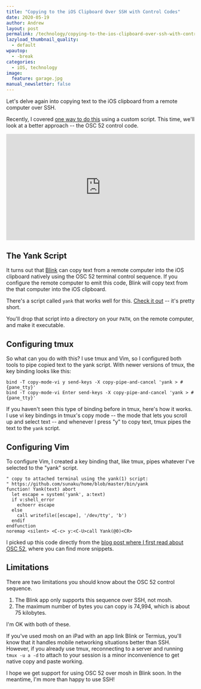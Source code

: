 ```yaml
---
title: "Copying to the iOS Clipboard Over SSH with Control Codes"
date: 2020-05-19
author: Andrew
layout: post
permalink: /technology/copying-to-the-ios-clipboard-over-ssh-with-control-codes/
lazyload_thumbnail_quality:
  - default
wpautop:
  - -break
categories:
  - iOS, technology
image:
  feature: garage.jpg
manual_newsletter: false
---
```


Let's delve again into copying text to the iOS clipboard from a remote computer over SSH.

Recently, I covered [one way to do this](https://andrewbrookins.com/technology/synchronizing-the-ios-clipboard-with-a-remote-server-using-command-line-tools/) using a custom script. This time, we'll look at a better approach -- the OSC 52 control code.

<style>.embed-container { position: relative; padding-bottom: 56.25%; height: 0; overflow: hidden; max-width: 100%; } .embed-container iframe, .embed-container object, .embed-container embed { position: absolute; top: 0; left: 0; width: 100%; height: 100%; }</style><div class='embed-container'><iframe src='https://www.youtube.com/embed/CW9gUo2EbyI' frameborder='0' allowfullscreen></iframe></div>

## The Yank Script

It turns out that [Blink](https://blink.sh) can copy text from a remote computer into the iOS clipboard natively using the OSC 52 terminal control sequence. If you configure the remote computer to emit this code, Blink will copy text from the that computer into the iOS clipboard.

There's a script called `yank` that works well for this. [Check it out](https://github.com/sunaku/home/blob/master/bin/yank) -- it's pretty short.

You'll drop that script into a directory on your `PATH`, on the remote computer, and make it executable.

## Configuring tmux

So what can you do with this? I use tmux and Vim, so I configured both tools to pipe copied text to the yank script. With newer versions of tmux, the key binding looks like this:

```
bind -T copy-mode-vi y send-keys -X copy-pipe-and-cancel 'yank > #{pane_tty}'
bind -T copy-mode-vi Enter send-keys -X copy-pipe-and-cancel 'yank > #{pane_tty}' 

```

If you haven't seen this type of binding before in tmux, here's how it works. I use vi key bindings in tmux's copy mode -- the mode that lets you scroll up and select text -- and whenever I press "y" to copy text, tmux pipes the text to the `yank` script.

## Configuring Vim

To configure Vim, I created a key binding that, like tmux, pipes whatever I've selected to the "yank" script.

```
" copy to attached terminal using the yank(1) script:
" https://github.com/sunaku/home/blob/master/bin/yank
function! Yank(text) abort
  let escape = system('yank', a:text)
  if v:shell_error
    echoerr escape
  else
    call writefile([escape], '/dev/tty', 'b')
  endif
endfunction
noremap <silent> <C-c> y:<C-U>call Yank(@0)<CR>

```

I picked up this code directly from the [blog post where I first read about OSC 52](https://sunaku.github.io/tmux-yank-osc52.html), where you can find more snippets.

## Limitations

There are two limitations you should know about the OSC 52 control sequence.

1. The Blink app only supports this sequence over SSH, not mosh.
2. The maximum number of bytes you can copy is 74,994, which is about 75 kilobytes.

I'm OK with both of these.

If you've used mosh on an iPad with an app link Blink or Termius, you'll know that it handles mobile networking situations better than SSH. However, if you already use tmux, reconnecting to a server and running `tmux -u a -d` to attach to your session is a minor inconvenience to get native copy and paste working.

I hope we get support for using OSC 52 over mosh in Blink soon. In the meantime, I'm more than happy to use SSH!
